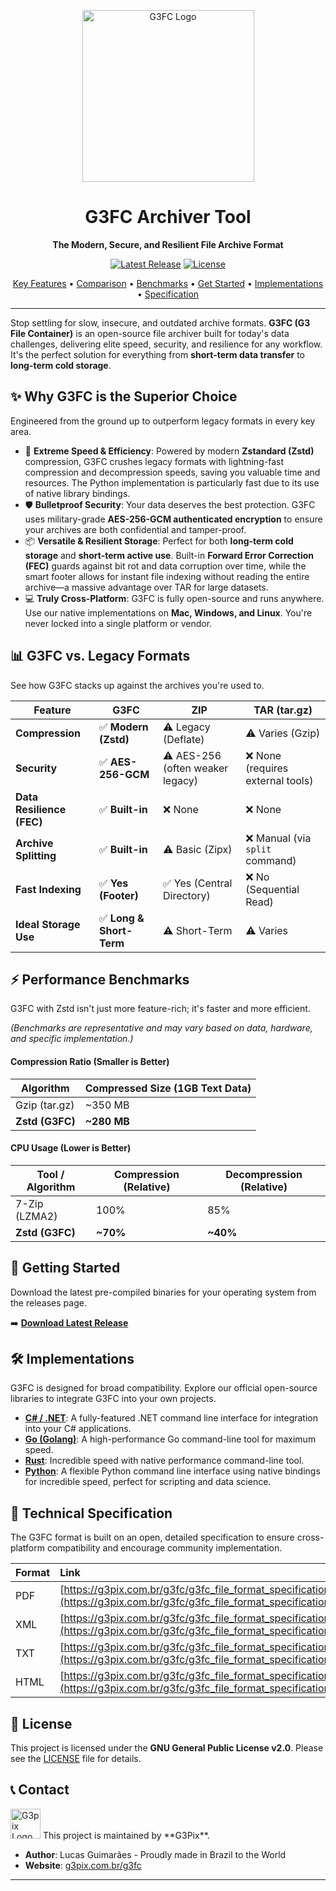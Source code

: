 <p align="center">
  <img src="https://g3pix.com.br/g3fc/g3fc.jpeg" alt="G3FC Logo" width="275"/>
</p>

<h1 align="center">G3FC Archiver Tool</h1>

<p align="center">
  <strong>The Modern, Secure, and Resilient File Archive Format</strong>
</p>

<p align="center">
    <a href="https://github.com/guimaraeslucas/g3fc/releases/tag/1"><img src="https://img.shields.io/github/v/release/guimaraeslucas/g3fc?style=for-the-badge&label=Latest%20Release" alt="Latest Release"></a>
    <a href="https://github.com/guimaraeslucas/g3fc/blob/main/LICENSE"><img src="https://img.shields.io/github/license/guimaraeslucas/g3fc?style=for-the-badge&label=License" alt="License"></a>
</p>

<p align="center">
  <a href="#-why-g3fc-is-the-superior-choice">Key Features</a> •
  <a href="#-g3fc-vs-legacy-formats">Comparison</a> •
  <a href="#-performance-benchmarks">Benchmarks</a> •
  <a href="#-getting-started">Get Started</a> •
  <a href="#-implementations">Implementations</a> •
  <a href="#-technical-specification">Specification</a>
</p>

---

Stop settling for slow, insecure, and outdated archive formats. **G3FC (G3 File Container)** is an open-source file archiver built for today's data challenges, delivering elite speed, security, and resilience for any workflow. It's the perfect solution for everything from **short-term data transfer** to **long-term cold storage**.

## ✨ Why G3FC is the Superior Choice

Engineered from the ground up to outperform legacy formats in every key area.

* 🚀 **Extreme Speed & Efficiency**: Powered by modern **Zstandard (Zstd)** compression, G3FC crushes legacy formats with lightning-fast compression and decompression speeds, saving you valuable time and resources. The Python implementation is particularly fast due to its use of native library bindings.
* 🛡️ **Bulletproof Security**: Your data deserves the best protection. G3FC uses military-grade **AES-256-GCM authenticated encryption**  to ensure your archives are both confidential and tamper-proof.
* 📦 **Versatile & Resilient Storage**: Perfect for both **long-term cold storage** and **short-term active use**. Built-in **Forward Error Correction (FEC)** guards against bit rot and data corruption over time, while the smart footer allows for instant file indexing without reading the entire archive—a massive advantage over TAR for large datasets.
* 💻 **Truly Cross-Platform**: G3FC is fully open-source and runs anywhere. Use our native implementations on **Mac, Windows, and Linux**. You're never locked into a single platform or vendor.

## 📊 G3FC vs. Legacy Formats

See how G3FC stacks up against the archives you're used to.

| Feature                   | G3FC                     | ZIP                             | TAR (tar.gz)                      |
| ------------------------- | ------------------------ | ------------------------------- | --------------------------------- |
| **Compression** | ✅ **Modern (Zstd)**       | ⚠️ Legacy (Deflate)              | ⚠️ Varies (Gzip)                   |
| **Security** | ✅ **AES-256-GCM**         | ⚠️ AES-256 (often weaker legacy) | ❌ None (requires external tools)  |
| **Data Resilience (FEC)** | ✅ **Built-in**             | ❌ None                         | ❌ None                           |
| **Archive Splitting** | ✅ **Built-in**              | ⚠️ Basic (Zipx)                 | ❌ Manual (via `split` command)     |
| **Fast Indexing** | ✅ **Yes (Footer)**          | ✅ Yes (Central Directory)      | ❌ No (Sequential Read)           |
| **Ideal Storage Use** | ✅ **Long & Short-Term**   | ⚠️ Short-Term                   | ⚠️ Varies                         |

## ⚡ Performance Benchmarks

G3FC with Zstd isn't just more feature-rich; it's faster and more efficient.

*(Benchmarks are representative and may vary based on data, hardware, and specific implementation.)*

#### Compression Ratio (Smaller is Better)

| Algorithm       | Compressed Size (1GB Text Data) |
| --------------- | ------------------------------- |
| Gzip (tar.gz)   | ~350 MB                         |
| **Zstd (G3FC)** | **~280 MB** |

#### CPU Usage (Lower is Better)

| Tool / Algorithm  | Compression (Relative) | Decompression (Relative) |
| ----------------- | ---------------------- | ------------------------ |
| 7-Zip (LZMA2)     | 100%                   | 85%                      |
| **Zstd (G3FC)** | **~70%** | **~40%** |

## 🚀 Getting Started

Download the latest pre-compiled binaries for your operating system from the releases page.

➡️ **[Download Latest Release](https://github.com/guimaraeslucas/g3fc/releases)**

## 🛠️ Implementations

G3FC is designed for broad compatibility. Explore our official open-source libraries to integrate G3FC into your own projects.

* **[C# / .NET](https://github.com/guimaraeslucas/g3fc/tree/main/csharp)**: A fully-featured .NET command line interface for integration into your C# applications.
* **[Go (Golang)](https://github.com/guimaraeslucas/g3fc/tree/main/golang)**: A high-performance Go command-line tool for maximum speed.
* **[Rust](https://github.com/guimaraeslucas/g3fc/tree/main/rust)**: Incredible speed with native performance command-line tool.
* **[Python](https://github.com/guimaraeslucas/g3fc/tree/main/python)**: A flexible Python command line interface using native bindings for incredible speed, perfect for scripting and data science.

## 📄 Technical Specification

The G3FC format is built on an open, detailed specification to ensure cross-platform compatibility and encourage community implementation.

| Format | Link                                          |
| :----- | :-------------------------------------------- |
| PDF    | [https://g3pix.com.br/g3fc/g3fc_file_format_specification.pdf](https://g3pix.com.br/g3fc/g3fc_file_format_specification.pdf) |
| XML    | [https://g3pix.com.br/g3fc/g3fc_file_format_specification.xml](https://g3pix.com.br/g3fc/g3fc_file_format_specification.xml) |
| TXT    | [https://g3pix.com.br/g3fc/g3fc_file_format_specification.txt](https://g3pix.com.br/g3fc/g3fc_file_format_specification.txt) |
| HTML   | [https://g3pix.com.br/g3fc/g3fc_file_format_specification.html](https://g3pix.com.br/g3fc/g3fc_file_format_specification.html) |

## 📜 License

This project is licensed under the **GNU General Public License v2.0**. Please see the [LICENSE](https://github.com/guimaraeslucas/g3fc/blob/main/LICENSE) file for details.

## 📞 Contact
<img src="https://g3pix.com.br/favicon.svg" alt="G3pix Logo" width="48"/>
This project is maintained by **G3Pix**.

* **Author**: Lucas Guimarães - Proudly made in Brazil to the World
* **Website**: [g3pix.com.br/g3fc](https://g3pix.com.br/g3fc/)

---
